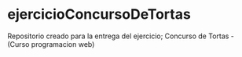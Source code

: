 # ejercicioConcursoDeTortas
Repositorio creado para la entrega del ejercicio; Concurso de Tortas - (Curso programacion web)
